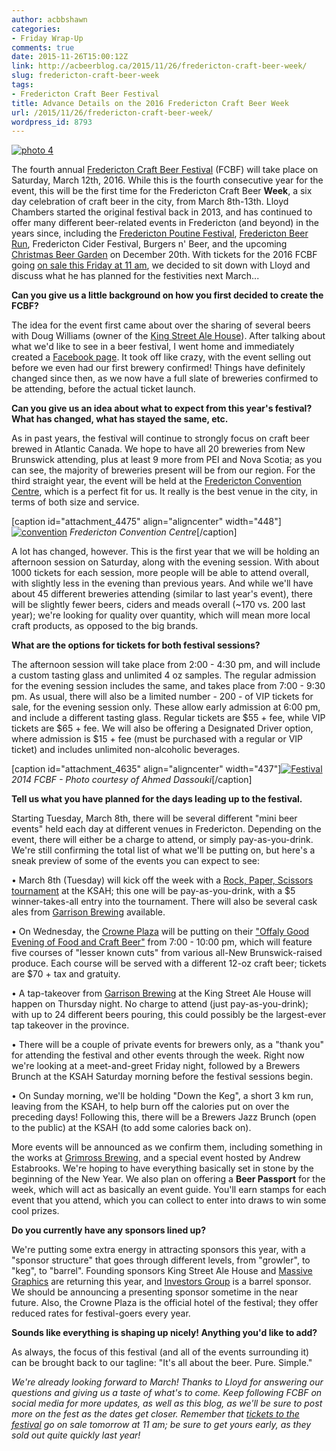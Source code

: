 ```yaml
---
author: acbbshawn
categories:
- Friday Wrap-Up
comments: true
date: 2015-11-26T15:00:12Z
link: http://acbeerblog.ca/2015/11/26/fredericton-craft-beer-week/
slug: fredericton-craft-beer-week
tags:
- Fredericton Craft Beer Festival
title: Advance Details on the 2016 Fredericton Craft Beer Week
url: /2015/11/26/fredericton-craft-beer-week/
wordpress_id: 8793
---
```


[![photo 4](http://acbeerblog.ca/wp-content/uploads/2014/02/photo-4-300x231.jpg)](http://acbeerblog.ca/wp-content/uploads/2014/02/photo-4.jpg)

The fourth annual [Fredericton Craft Beer Festival](http://www.frederictoncraftbeerfestival.com/) (FCBF) will take place on Saturday, March 12th, 2016. While this is the fourth consecutive year for the event, this will be the first time for the Fredericton Craft Beer **Week**, a six day celebration of craft beer in the city, from March 8th-13th. Lloyd Chambers started the original festival back in 2013, and has continued to offer many different beer-related events in Fredericton (and beyond) in the years since, including the [Fredericton Poutine Festival](https://www.facebook.com/FrederictonPoutineFestival/?fref=ts), [Fredericton Beer Run](https://www.facebook.com/FrederictonBeerRun/?fref=ts), Fredericton Cider Festival, Burgers n' Beer, and the upcoming [Christmas Beer Garden](https://www.facebook.com/events/359841134212631/) on December 20th. With tickets for the 2016 FCBF going [on sale this Friday at 11 am](https://www.eventbrite.ca/e/fredericton-craft-beer-festival-2016-tickets-16266068248?aff=FCBFFB), we decided to sit down with Lloyd and discuss what he has planned for the festivities next March...

**Can you give us a little background on how you first decided to create the FCBF?**

The idea for the event first came about over the sharing of several beers with Doug Williams (owner of the [King Street Ale House](http://thekingstreetalehouse.ca/)). After talking about what we'd like to see in a beer festival, I went home and immediately created a [Facebook page](https://www.facebook.com/FrederictonCraftBeerFestival/?fref=ts). It took off like crazy, with the event selling out before we even had our first brewery confirmed! Things have definitely changed since then, as we now have a full slate of breweries confirmed to be attending, before the actual ticket launch.

**Can you give us an idea about what to expect from this year's festival? What has changed, what has stayed the same, etc.**

As in past years, the festival will continue to strongly focus on craft beer brewed in Atlantic Canada. We hope to have all 20 breweries from New Brunswick attending, plus at least 9 more from PEI and Nova Scotia; as you can see, the majority of breweries present will be from our region. For the third straight year, the event will be held at the [Fredericton Convention Centre](http://www.frederictonconventions.ca/), which is a perfect fit for us. It really is the best venue in the city, in terms of both size and service.

[caption id="attachment_4475" align="aligncenter" width="448"][![convention](http://acbeerblog.ca/wp-content/uploads/2014/02/convention-300x144.jpg)](http://acbeerblog.ca/wp-content/uploads/2014/02/convention.jpg) _Fredericton Convention Centre_[/caption]

A lot has changed, however. This is the first year that we will be holding an afternoon session on Saturday, along with the evening session. With about 1000 tickets for each session, more people will be able to attend overall, with slightly less in the evening than previous years. And while we'll have about 45 different breweries attending (similar to last year's event), there will be slightly fewer beers, ciders and meads overall (~170 vs. 200 last year); we're looking for quality over quantity, which will mean more local craft products, as opposed to the big brands.

**What are the options for tickets for both festival sessions?**

The afternoon session will take place from 2:00 - 4:30 pm, and will include a custom tasting glass and unlimited 4 oz samples. The regular admission for the evening session includes the same, and takes place from 7:00 - 9:30 pm. As usual, there will also be a limited number - 200 - of VIP tickets for sale, for the evening session only. These allow early admission at 6:00 pm, and include a different tasting glass. Regular tickets are $55 + fee, while VIP tickets are $65 + fee. We will also be offering a Designated Driver option, where admission is $15 + fee (must be purchased with a regular or VIP ticket) and includes unlimited non-alcoholic beverages.

[caption id="attachment_4635" align="aligncenter" width="437"][![Festival](http://acbeerblog.ca/wp-content/uploads/2014/03/festival-300x200.jpg)](http://acbeerblog.ca/wp-content/uploads/2014/03/festival.jpg) _2014 FCBF - Photo courtesy of Ahmed Dassouki_[/caption]

**Tell us what you have planned for the days leading up to the festival.**

Starting Tuesday, March 8th, there will be several different "mini beer events" held each day at different venues in Fredericton. Depending on the event, there will either be a charge to attend, or simply pay-as-you-drink. We're still confirming the total list of what we'll be putting on, but here's a sneak preview of some of the events you can expect to see:

• March 8th (Tuesday) will kick off the week with a [Rock, Paper, Scissors tournament](https://www.facebook.com/events/181445425533607/) at the KSAH; this one will be pay-as-you-drink, with a $5 winner-takes-all entry into the tournament. There will also be several cask ales from [Garrison Brewing](http://www.garrisonbrewing.com/) available.

• On Wednesday, the [Crowne Plaza](https://www.facebook.com/FoodatTheCrownDowntown) will be putting on their ["Offaly Good Evening of Food and Craft Beer"](https://www.facebook.com/events/183043555371548/) from 7:00 - 10:00 pm, which will feature five courses of "lesser known cuts" from various all-New Brunswick-raised produce. Each course will be served with a different 12-oz craft beer; tickets are $70 + tax and gratuity.

• A tap-takeover from [Garrison Brewing](http://www.garrisonbrewing.com/) at the King Street Ale House will happen on Thursday night. No charge to attend (just pay-as-you-drink); with up to 24 different beers pouring, this could possibly be the largest-ever tap takeover in the province.

• There will be a couple of private events for brewers only, as a "thank you" for attending the festival and other events through the week. Right now we're looking at a meet-and-greet Friday night, followed by a Brewers Brunch at the KSAH Saturday morning before the festival sessions begin.

• On Sunday morning, we'll be holding "Down the Keg", a short 3 km run, leaving from the KSAH, to help burn off the calories put on over the preceding days! Following this, there will be a Brewers Jazz Brunch (open to the public) at the KSAH (to add some calories back on).

More events will be announced as we confirm them, including something in the works at [Grimross Brewing](https://www.facebook.com/pages/Grimross-Brewing-Co/110264115801307), and a special event hosted by Andrew Estabrooks. We're hoping to have everything basically set in stone by the beginning of the New Year. We also plan on offering a **Beer Passport** for the week, which will act as basically an event guide. You'll earn stamps for each event that you attend, which you can collect to enter into draws to win some cool prizes.

**Do you currently have any sponsors lined up?**

We're putting some extra energy in attracting sponsors this year, with a "sponsor structure" that goes through different levels, from "growler", to "keg", to "barrel". Founding sponsors King Street Ale House and [Massive Graphics](http://www.massivegraphics.ca/) are returning this year, and [Investors Group](http://www.investorsgroup.com/en/default.aspx) is a barrel sponsor. We should be announcing a presenting sponsor sometime in the near future. Also, the Crowne Plaza is the official hotel of the festival; they offer reduced rates for festival-goers every year.

**Sounds like everything is shaping up nicely! Anything you'd like to add?**

As always, the focus of this festival (and all of the events surrounding it) can be brought back to our tagline: "It's all about the beer. Pure. Simple."

_We're already looking forward to March! Thanks to Lloyd for answering our questions and giving us a taste of what's to come. Keep following FCBF on social media for more updates, as well as this blog, as we'll be sure to post more on the fest as the dates get closer. Remember that [tickets to the festival](https://www.eventbrite.ca/e/fredericton-craft-beer-festival-2016-tickets-16266068248?aff=FCBFFB) go on sale tomorrow at 11 am; be sure to get yours early, as they sold out quite quickly last year!_
